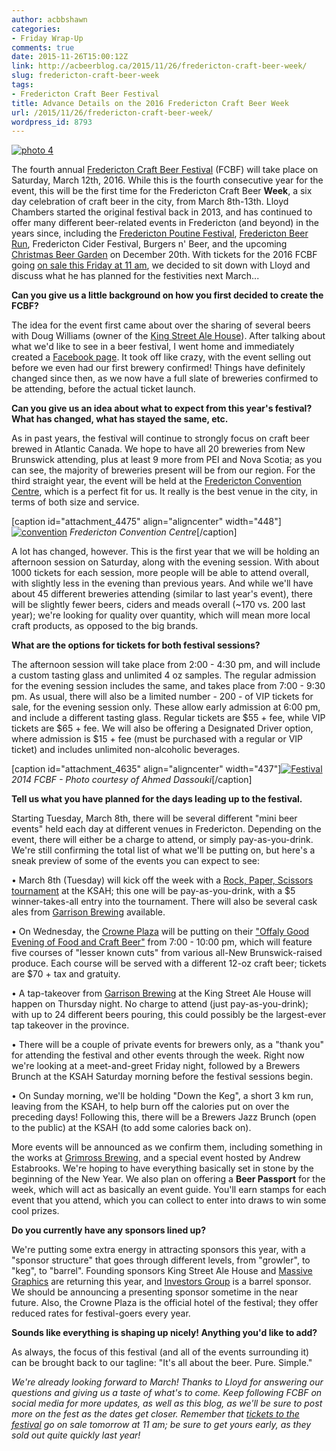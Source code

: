 ```yaml
---
author: acbbshawn
categories:
- Friday Wrap-Up
comments: true
date: 2015-11-26T15:00:12Z
link: http://acbeerblog.ca/2015/11/26/fredericton-craft-beer-week/
slug: fredericton-craft-beer-week
tags:
- Fredericton Craft Beer Festival
title: Advance Details on the 2016 Fredericton Craft Beer Week
url: /2015/11/26/fredericton-craft-beer-week/
wordpress_id: 8793
---
```


[![photo 4](http://acbeerblog.ca/wp-content/uploads/2014/02/photo-4-300x231.jpg)](http://acbeerblog.ca/wp-content/uploads/2014/02/photo-4.jpg)

The fourth annual [Fredericton Craft Beer Festival](http://www.frederictoncraftbeerfestival.com/) (FCBF) will take place on Saturday, March 12th, 2016. While this is the fourth consecutive year for the event, this will be the first time for the Fredericton Craft Beer **Week**, a six day celebration of craft beer in the city, from March 8th-13th. Lloyd Chambers started the original festival back in 2013, and has continued to offer many different beer-related events in Fredericton (and beyond) in the years since, including the [Fredericton Poutine Festival](https://www.facebook.com/FrederictonPoutineFestival/?fref=ts), [Fredericton Beer Run](https://www.facebook.com/FrederictonBeerRun/?fref=ts), Fredericton Cider Festival, Burgers n' Beer, and the upcoming [Christmas Beer Garden](https://www.facebook.com/events/359841134212631/) on December 20th. With tickets for the 2016 FCBF going [on sale this Friday at 11 am](https://www.eventbrite.ca/e/fredericton-craft-beer-festival-2016-tickets-16266068248?aff=FCBFFB), we decided to sit down with Lloyd and discuss what he has planned for the festivities next March...

**Can you give us a little background on how you first decided to create the FCBF?**

The idea for the event first came about over the sharing of several beers with Doug Williams (owner of the [King Street Ale House](http://thekingstreetalehouse.ca/)). After talking about what we'd like to see in a beer festival, I went home and immediately created a [Facebook page](https://www.facebook.com/FrederictonCraftBeerFestival/?fref=ts). It took off like crazy, with the event selling out before we even had our first brewery confirmed! Things have definitely changed since then, as we now have a full slate of breweries confirmed to be attending, before the actual ticket launch.

**Can you give us an idea about what to expect from this year's festival? What has changed, what has stayed the same, etc.**

As in past years, the festival will continue to strongly focus on craft beer brewed in Atlantic Canada. We hope to have all 20 breweries from New Brunswick attending, plus at least 9 more from PEI and Nova Scotia; as you can see, the majority of breweries present will be from our region. For the third straight year, the event will be held at the [Fredericton Convention Centre](http://www.frederictonconventions.ca/), which is a perfect fit for us. It really is the best venue in the city, in terms of both size and service.

[caption id="attachment_4475" align="aligncenter" width="448"][![convention](http://acbeerblog.ca/wp-content/uploads/2014/02/convention-300x144.jpg)](http://acbeerblog.ca/wp-content/uploads/2014/02/convention.jpg) _Fredericton Convention Centre_[/caption]

A lot has changed, however. This is the first year that we will be holding an afternoon session on Saturday, along with the evening session. With about 1000 tickets for each session, more people will be able to attend overall, with slightly less in the evening than previous years. And while we'll have about 45 different breweries attending (similar to last year's event), there will be slightly fewer beers, ciders and meads overall (~170 vs. 200 last year); we're looking for quality over quantity, which will mean more local craft products, as opposed to the big brands.

**What are the options for tickets for both festival sessions?**

The afternoon session will take place from 2:00 - 4:30 pm, and will include a custom tasting glass and unlimited 4 oz samples. The regular admission for the evening session includes the same, and takes place from 7:00 - 9:30 pm. As usual, there will also be a limited number - 200 - of VIP tickets for sale, for the evening session only. These allow early admission at 6:00 pm, and include a different tasting glass. Regular tickets are $55 + fee, while VIP tickets are $65 + fee. We will also be offering a Designated Driver option, where admission is $15 + fee (must be purchased with a regular or VIP ticket) and includes unlimited non-alcoholic beverages.

[caption id="attachment_4635" align="aligncenter" width="437"][![Festival](http://acbeerblog.ca/wp-content/uploads/2014/03/festival-300x200.jpg)](http://acbeerblog.ca/wp-content/uploads/2014/03/festival.jpg) _2014 FCBF - Photo courtesy of Ahmed Dassouki_[/caption]

**Tell us what you have planned for the days leading up to the festival.**

Starting Tuesday, March 8th, there will be several different "mini beer events" held each day at different venues in Fredericton. Depending on the event, there will either be a charge to attend, or simply pay-as-you-drink. We're still confirming the total list of what we'll be putting on, but here's a sneak preview of some of the events you can expect to see:

• March 8th (Tuesday) will kick off the week with a [Rock, Paper, Scissors tournament](https://www.facebook.com/events/181445425533607/) at the KSAH; this one will be pay-as-you-drink, with a $5 winner-takes-all entry into the tournament. There will also be several cask ales from [Garrison Brewing](http://www.garrisonbrewing.com/) available.

• On Wednesday, the [Crowne Plaza](https://www.facebook.com/FoodatTheCrownDowntown) will be putting on their ["Offaly Good Evening of Food and Craft Beer"](https://www.facebook.com/events/183043555371548/) from 7:00 - 10:00 pm, which will feature five courses of "lesser known cuts" from various all-New Brunswick-raised produce. Each course will be served with a different 12-oz craft beer; tickets are $70 + tax and gratuity.

• A tap-takeover from [Garrison Brewing](http://www.garrisonbrewing.com/) at the King Street Ale House will happen on Thursday night. No charge to attend (just pay-as-you-drink); with up to 24 different beers pouring, this could possibly be the largest-ever tap takeover in the province.

• There will be a couple of private events for brewers only, as a "thank you" for attending the festival and other events through the week. Right now we're looking at a meet-and-greet Friday night, followed by a Brewers Brunch at the KSAH Saturday morning before the festival sessions begin.

• On Sunday morning, we'll be holding "Down the Keg", a short 3 km run, leaving from the KSAH, to help burn off the calories put on over the preceding days! Following this, there will be a Brewers Jazz Brunch (open to the public) at the KSAH (to add some calories back on).

More events will be announced as we confirm them, including something in the works at [Grimross Brewing](https://www.facebook.com/pages/Grimross-Brewing-Co/110264115801307), and a special event hosted by Andrew Estabrooks. We're hoping to have everything basically set in stone by the beginning of the New Year. We also plan on offering a **Beer Passport** for the week, which will act as basically an event guide. You'll earn stamps for each event that you attend, which you can collect to enter into draws to win some cool prizes.

**Do you currently have any sponsors lined up?**

We're putting some extra energy in attracting sponsors this year, with a "sponsor structure" that goes through different levels, from "growler", to "keg", to "barrel". Founding sponsors King Street Ale House and [Massive Graphics](http://www.massivegraphics.ca/) are returning this year, and [Investors Group](http://www.investorsgroup.com/en/default.aspx) is a barrel sponsor. We should be announcing a presenting sponsor sometime in the near future. Also, the Crowne Plaza is the official hotel of the festival; they offer reduced rates for festival-goers every year.

**Sounds like everything is shaping up nicely! Anything you'd like to add?**

As always, the focus of this festival (and all of the events surrounding it) can be brought back to our tagline: "It's all about the beer. Pure. Simple."

_We're already looking forward to March! Thanks to Lloyd for answering our questions and giving us a taste of what's to come. Keep following FCBF on social media for more updates, as well as this blog, as we'll be sure to post more on the fest as the dates get closer. Remember that [tickets to the festival](https://www.eventbrite.ca/e/fredericton-craft-beer-festival-2016-tickets-16266068248?aff=FCBFFB) go on sale tomorrow at 11 am; be sure to get yours early, as they sold out quite quickly last year!_
